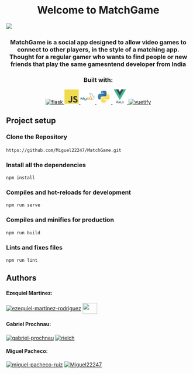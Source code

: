 <h1 align="center">Welcome to MatchGame</h1>
<img src="https://github.com/Miguel22247/MatchGame/blob/main/src/assets/GameMatch.png">
<h3 align="center">MatchGame is a social app designed to allow video games to connect to other players, in the style of a matching app. Thought for a regular gamer who wants to find people or new friends that play the same gamesntend developer from India</h3>

<h3 align="center">Built with:</h3>
<p align="center"> <a href="https://flask.palletsprojects.com/" target="_blank"> <img src="https://www.vectorlogo.zone/logos/pocoo_flask/pocoo_flask-icon.svg" alt="flask" width="40" height="40"/> </a> <a href="https://developer.mozilla.org/en-US/docs/Web/JavaScript" target="_blank"> <img src="https://raw.githubusercontent.com/devicons/devicon/master/icons/javascript/javascript-original.svg" alt="javascript" width="40" height="40"/> </a> <a href="https://www.mysql.com/" target="_blank"> <img src="https://raw.githubusercontent.com/devicons/devicon/master/icons/mysql/mysql-original-wordmark.svg" alt="mysql" width="40" height="40"/> </a> <a href="https://www.python.org" target="_blank"> <img src="https://raw.githubusercontent.com/devicons/devicon/master/icons/python/python-original.svg" alt="python" width="40" height="40"/> </a> <a href="https://vuejs.org/" target="_blank"> <img src="https://raw.githubusercontent.com/devicons/devicon/master/icons/vuejs/vuejs-original-wordmark.svg" alt="vuejs" width="40" height="40"/> </a> <a href="https://vuetifyjs.com/en/" target="_blank"> <img src="https://bestofjs.org/logos/vuetify.svg" alt="vuetify" width="40" height="40"/> </a> </p>

## Project setup
### Clone the Repository
```https://github.com/Miguel22247/MatchGame.git```

### Install all the dependencies
```
npm install
```

### Compiles and hot-reloads for development
```
npm run serve
```

### Compiles and minifies for production
```
npm run build
```

### Lints and fixes files
```
npm run lint
```

## Authors
<p align="center">
  <h4>Ezequiel Martinez:</h4>
<a href="https://www.linkedin.com/in/ezequiel-martinez-rodriguez/" target="blank"><img align="center" src="https://raw.githubusercontent.com/rahuldkjain/github-profile-readme-generator/master/src/images/icons/Social/linked-in-alt.svg" alt="ezequiel-martinez-rodriguez" height="30" width="40" /></a>
<a href="https://github.com/ezedksl" target="blank"><img align="center" src="https://raw.githubusercontent.com/rahuldkjain/github-profile-readme-generator/master/src/images/icons/Social/github.svg" alt="" height="30" width="40" /></a>
</p>
<p align="center">
  <h4>Gabriel Prochnau:</h4>
<a href="https://www.linkedin.com/in/gabriel-prochnau-58447a1b7/" target="blank"><img align="center" src="https://raw.githubusercontent.com/rahuldkjain/github-profile-readme-generator/master/src/images/icons/Social/linked-in-alt.svg" alt="gabriel-prochnau" height="30" width="40" /></a>
<a href="https://github.com/Rielch" target="blank"><img align="center" src="https://raw.githubusercontent.com/rahuldkjain/github-profile-readme-generator/master/src/images/icons/Social/github.svg" alt="rielch" height="30" width="40" /></a>
</p>
<p align="center">
  <h4>Miguel Pacheco:</h4>
<a href="https://linkedin.com/in/miguel-pacheco-ruiz" target="blank"><img align="center" src="https://raw.githubusercontent.com/rahuldkjain/github-profile-readme-generator/master/src/images/icons/Social/linked-in-alt.svg" alt="miguel-pacheco-ruiz" height="30" width="40" /></a>
<a href="https://github.com/Miguel22247" target="blank"><img align="center" src="https://raw.githubusercontent.com/rahuldkjain/github-profile-readme-generator/master/src/images/icons/Social/github.svg" alt="Miguel22247" height="30" width="40" /></a>
</p>

